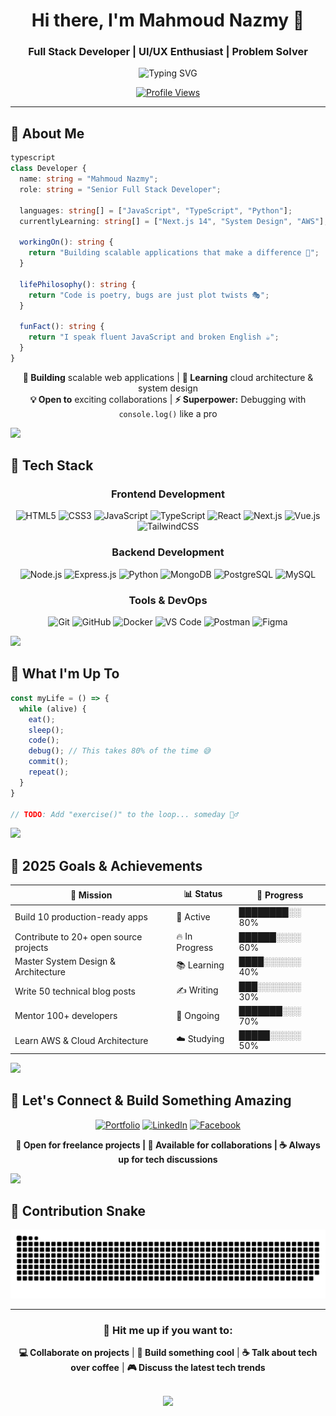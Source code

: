 <div align="center">

# Hi there, I'm Mahmoud Nazmy 👋

### Full Stack Developer | UI/UX Enthusiast | Problem Solver

<p>
  <img src="https://readme-typing-svg.demolab.com?font=Fira+Code&size=22&duration=3000&pause=1000&color=6366F1&center=true&vCenter=true&width=440&lines=Building+digital+experiences;Clean+code+enthusiast;Always+learning+new+things;Turning+coffee+into+code" alt="Typing SVG" />
</p>

[![Profile Views](https://komarev.com/ghpvc/?username=MahmoudNazmy&color=6366f1&style=flat-square)](https://github.com/MahmoudNazmy)

<!-- <img src="https://raw.githubusercontent.com/Trilokia/Trilokia/379277808c61ef204768a61bbc5d25bc7798ccf1/bottom_header.svg" /> -->

</div>

---

## 🎯 About Me
```typescript
typescript
class Developer {
  name: string = "Mahmoud Nazmy";
  role: string = "Senior Full Stack Developer";
  
  languages: string[] = ["JavaScript", "TypeScript", "Python"];
  currentlyLearning: string[] = ["Next.js 14", "System Design", "AWS"];
  
  workingOn(): string {
    return "Building scalable applications that make a difference 🚀";
  }
  
  lifePhilosophy(): string {
    return "Code is poetry, bugs are just plot twists 🎭";
  }
  
  funFact(): string {
    return "I speak fluent JavaScript and broken English ☕";
  }
}
```
<div align="center">

**🔭 Building** scalable web applications | **🌱 Learning** cloud architecture & system design  
**💡 Open to** exciting collaborations | **⚡ Superpower:** Debugging with `console.log()` like a pro

</div>

<img src="https://user-images.githubusercontent.com/73097560/115834477-dbab4500-a447-11eb-908a-139a6edaec5c.gif">

## 🚀 Tech Stack

<div align="center">

### Frontend Development
![HTML5](https://img.shields.io/badge/HTML5-E34F26?style=for-the-badge&logo=html5&logoColor=white)
![CSS3](https://img.shields.io/badge/CSS3-1572B6?style=for-the-badge&logo=css3&logoColor=white)
![JavaScript](https://img.shields.io/badge/JavaScript-F7DF1E?style=for-the-badge&logo=javascript&logoColor=black)
![TypeScript](https://img.shields.io/badge/TypeScript-007ACC?style=for-the-badge&logo=typescript&logoColor=white)
![React](https://img.shields.io/badge/React-20232A?style=for-the-badge&logo=react&logoColor=61DAFB)
![Next.js](https://img.shields.io/badge/Next.js-000000?style=for-the-badge&logo=nextdotjs&logoColor=white)
![Vue.js](https://img.shields.io/badge/Vue.js-35495E?style=for-the-badge&logo=vuedotjs&logoColor=4FC08D)
![TailwindCSS](https://img.shields.io/badge/Tailwind_CSS-38B2AC?style=for-the-badge&logo=tailwind-css&logoColor=white)

### Backend Development
![Node.js](https://img.shields.io/badge/Node.js-43853D?style=for-the-badge&logo=node.js&logoColor=white)
![Express.js](https://img.shields.io/badge/Express.js-404D59?style=for-the-badge&logo=express&logoColor=white)
![Python](https://img.shields.io/badge/Python-3776AB?style=for-the-badge&logo=python&logoColor=white)
![MongoDB](https://img.shields.io/badge/MongoDB-4EA94B?style=for-the-badge&logo=mongodb&logoColor=white)
![PostgreSQL](https://img.shields.io/badge/PostgreSQL-316192?style=for-the-badge&logo=postgresql&logoColor=white)
![MySQL](https://img.shields.io/badge/MySQL-005C84?style=for-the-badge&logo=mysql&logoColor=white)

### Tools & DevOps
![Git](https://img.shields.io/badge/GIT-E44C30?style=for-the-badge&logo=git&logoColor=white)
![GitHub](https://img.shields.io/badge/GitHub-100000?style=for-the-badge&logo=github&logoColor=white)
![Docker](https://img.shields.io/badge/Docker-2CA5E0?style=for-the-badge&logo=docker&logoColor=white)
![VS Code](https://img.shields.io/badge/VS_Code-0078D4?style=for-the-badge&logo=visual%20studio%20code&logoColor=white)
![Postman](https://img.shields.io/badge/Postman-FF6C37?style=for-the-badge&logo=Postman&logoColor=white)
![Figma](https://img.shields.io/badge/Figma-F24E1E?style=for-the-badge&logo=figma&logoColor=white)

</div>

<img src="https://user-images.githubusercontent.com/73097560/115834477-dbab4500-a447-11eb-908a-139a6edaec5c.gif">

## 💼 What I'm Up To
```javascript
const myLife = () => {
  while (alive) {
    eat();
    sleep();
    code();
    debug(); // This takes 80% of the time 😅
    commit();
    repeat();
  }
}

// TODO: Add "exercise()" to the loop... someday 🏃‍♂️
```



<img src="https://user-images.githubusercontent.com/73097560/115834477-dbab4500-a447-11eb-908a-139a6edaec5c.gif">

## 🎯 2025 Goals & Achievements

<div align="center">

| 🚀 Mission | 📊 Status | 💪 Progress |
|-----------|----------|------------|
| Build 10 production-ready apps | 🎯 Active | ████████░░ 80% |
| Contribute to 20+ open source projects | 🔥 In Progress | ██████░░░░ 60% |
| Master System Design & Architecture | 📚 Learning | ████░░░░░░ 40% |
| Write 50 technical blog posts | ✍️ Writing | ███░░░░░░░ 30% |
| Mentor 100+ developers | 🤝 Ongoing | ███████░░░ 70% |
| Learn AWS & Cloud Architecture | ☁️ Studying | █████░░░░░ 50% |

</div>

<img src="https://user-images.githubusercontent.com/73097560/115834477-dbab4500-a447-11eb-908a-139a6edaec5c.gif">



## 💬 Let's Connect & Build Something Amazing

<div align="center">

[![Portfolio](https://img.shields.io/badge/Portfolio-000000?style=for-the-badge&logo=About.me&logoColor=white)](https://mahmoudnazmy.github.io/Portfolio/)
[![LinkedIn](https://img.shields.io/badge/LinkedIn-0A66C2?style=for-the-badge&logo=linkedin&logoColor=white)](https://www.linkedin.com/in/mahmoudnazmy/)
[![Facebook](https://img.shields.io/badge/Facebook-0A66C2?style=for-the-badge&logo=facebook&logoColor=white)](https://www.facebook.com/11mahmoud12)



**💼 Open for freelance projects | 🤝 Available for collaborations | ☕ Always up for tech discussions**

</div>

<img src="https://user-images.githubusercontent.com/73097560/115834477-dbab4500-a447-11eb-908a-139a6edaec5c.gif">


## 🐍 Contribution Snake

<div align="center">

![Snake animation](https://raw.githubusercontent.com/platane/snk/output/github-contribution-grid-snake-dark.svg)

</div>

---

<div align="center">

### 🎯 Hit me up if you want to:
**💻 Collaborate on projects** | **🚀 Build something cool** | **☕ Talk about tech over coffee** | **🎮 Discuss the latest tech trends**

<br/>

<img src="https://raw.githubusercontent.com/Trilokia/Trilokia/379277808c61ef204768a61bbc5d25bc7798ccf1/bottom_header.svg" />

</div>
